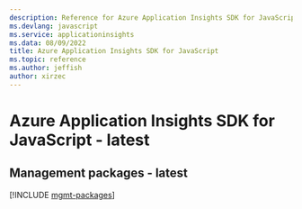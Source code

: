 ```yaml
---
description: Reference for Azure Application Insights SDK for JavaScript
ms.devlang: javascript
ms.service: applicationinsights
ms.data: 08/09/2022
title: Azure Application Insights SDK for JavaScript
ms.topic: reference
ms.author: jeffish
author: xirzec
---
```

# Azure Application Insights SDK for JavaScript - latest

## Management packages - latest
[!INCLUDE [mgmt-packages](application-insights-mgmt-index.md)]